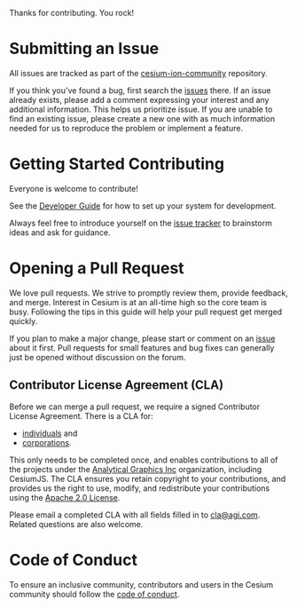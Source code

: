Thanks for contributing. You rock!

# Submitting an Issue

All issues are tracked as part of the [cesium-ion-community](https://github.com/AnalyticalGraphicsInc/cesium-ion-community) repository.

If you think you've found a bug, first search the [issues](https://github.com/AnalyticalGraphicsInc/cesium-ion-community/issues) there. If an issue already exists, please add a comment expressing your interest and any additional information. This helps us prioritize issue. If you are unable to find an existing issue, please create a new one with as much information needed for us to reproduce the problem or implement a feature.

# Getting Started Contributing

Everyone is welcome to contribute!

See the [Developer Guide](Documentation/Contributors/DeveloperGuide/README.md) for how to set up your system for development.

Always feel free to introduce yourself on the [issue tracker](https://github.com/AnalyticalGraphicsInc/cesium-ion-community/issues) to brainstorm ideas and ask for guidance.

# Opening a Pull Request

We love pull requests. We strive to promptly review them, provide feedback, and merge. Interest in Cesium is at an all-time high so the core team is busy. Following the tips in this guide will help your pull request get merged quickly.

If you plan to make a major change, please start or comment on an [issue](https://github.com/AnalyticalGraphicsInc/cesium-ion-community/issues) about it first. Pull requests for small features and bug fixes can generally just be opened without discussion on the forum.

## Contributor License Agreement (CLA)

Before we can merge a pull request, we require a signed Contributor License Agreement. There is a CLA for:

* [individuals](Documentation/Contributors/CLAs/individual-cla-agi-v1.0.txt) and
* [corporations](Documentation/Contributors/CLAs/corporate-cla-agi-v1.0.txt).

This only needs to be completed once, and enables contributions to all of the projects under the [Analytical Graphics Inc](https://github.com/AnalyticalGraphicsInc) organization, including CesiumJS. The CLA ensures you retain copyright to your contributions, and provides us the right to use, modify, and redistribute your contributions using the [Apache 2.0 License](LICENSE.md).

Please email a completed CLA with all fields filled in to [cla@agi.com](mailto:cla@agi.com). Related questions are also welcome.

# Code of Conduct

To ensure an inclusive community, contributors and users in the Cesium community should follow the [code of conduct](./CODE_OF_CONDUCT.md).
